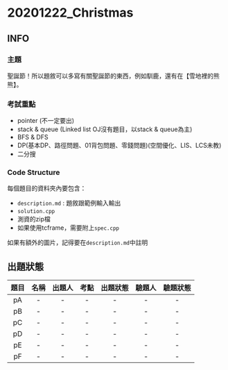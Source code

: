 ﻿# 20201222_Christmas

## INFO
### 主題
聖誕節！所以題敘可以多寫有關聖誕節的東西，例如馴鹿，還有在【雪地裡的熊熊】。


### 考試重點
- pointer (不一定要出)
- stack & queue (Linked list OJ沒有題目，以stack & queue為主)
- BFS & DFS
- DP(基本DP、路徑問題、01背包問題、零錢問題)(空間優化、LIS、LCS未教)
- 二分搜

### Code Structure
每個題目的資料夾內要包含：
- `description.md` : 題敘跟範例輸入輸出
- `solution.cpp`
- 測資的zip檔
- 如果使用tcframe，需要附上`spec.cpp`

如果有額外的圖片，記得要在`description.md`中註明


## 出題狀態

| 題目 | 名稱 | 出題人 | 考點 | 出題狀態 | 驗題人 | 驗題狀態 |
|:----:|:----:|:------:|:----:|:--------:|:------:|:--------:|
|  pA  |  -   |   -    |  -   |    -     |   -    |    -     |
|  pB  |  -   |   -    |  -   |    -     |   -    |    -     |
|  pC  |  -   |   -    |  -   |    -     |   -    |    -     |
|  pD  |  -   |   -    |  -   |    -     |   -    |    -     |
|  pE  |  -   |   -    |  -   |    -     |   -    |    -     |
|  pF  |  -   |   -    |  -   |    -     |   -    |    -     |


